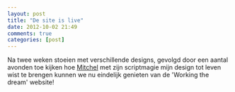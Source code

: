 ```yaml
---
layout: post
title: "De site is live"
date: 2012-10-02 21:49
comments: true
categories: [post]
---
```


Na twee weken stoeien met verschillende designs, gevolgd door een aantal avonden toe kijken hoe [Mitchel](http://linkedin.com/pub/mitchel-kuijpers/22/487/861 "Linked-in") met zijn scriptmagie mijn design tot leven wist te brengen kunnen we nu eindelijk genieten van de 'Working the dream' website!